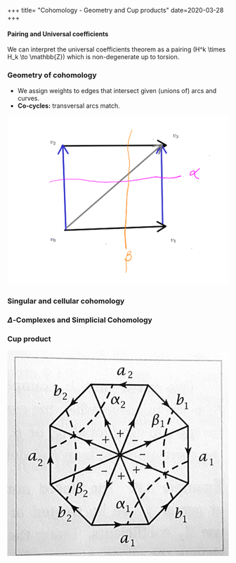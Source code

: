+++
title= "Cohomology - Geometry and Cup products"
date=2020-03-28
+++

#### Pairing and Universal coefficients

We can interpret the universal coefficients theorem as a pairing \(H^k \times H_k \to \mathbb{Z}\) which is non-degenerate up to torsion.

### Geometry of cohomology

* We assign weights to edges that intersect given (unions of) arcs and curves.
* __Co-cycles:__ transversal arcs match.

![Torus cohomology](cup-product.png)


### Singular and cellular cohomology

### $\Delta$-Complexes and Simplicial Cohomology

### Cup product

![Surface Cup Product](surface-cup-product.jpg)